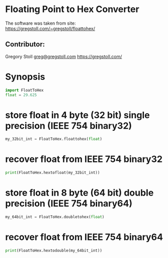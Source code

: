 # Floating Point to Hex Converter

The software was taken from site: https://gregstoll.com/~gregstoll/floattohex/

## Contributor:

Gregory Stoll <greg@gregstoll.com>
https://gregstoll.com/

# Synopsis

```python
import FloatToHex
float = 29.625
```

# store float in 4 byte (32 bit) single precision (IEEE 754 binary32)
```python
my_32bit_int = FloatToHex.floattohex(float)
```

# recover float from IEEE 754 binary32
```python
print(FloatToHex.hextofloat(my_32bit_int))
```

# store float in 8 byte (64 bit) double precision (IEEE 754 binary64)
```python
my_64bit_int = FloatToHex.doubletohex(float)
```

# recover float from IEEE 754 binary64
```python
print(FloatToHex.hextodouble(my_64bit_int))
```
